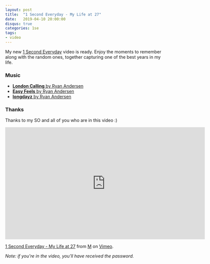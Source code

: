 ```yaml
---
layout: post
title:  "1 Second Everyday - My Life at 27"
date:   2019-04-10 20:00:00
disqus: true
categories: 1se
tags:
- video
---
```


My new [1 Second Everyday](http://1se.co/) video is ready. Enjoy the moments to remember along with the random ones, together capturing one of the best years in my life.

### Music

* [**London Calling** by Ryan Andersen](http://freemusicarchive.org/music/Ryan_Andersen/Never_Sleep_-_Indie_Rock/London_Calling)
* [**Easy Feels** by Ryan Andersen](http://freemusicarchive.org/music/Ryan_Andersen/Swimming/Easy_Feels)
* [**longdayz** by Ryan Andersen](http://freemusicarchive.org/music/Ryan_Andersen/Swimming/longdayz)

### Thanks
Thanks to my SO and all of you who are in this video :)


<iframe src="https://player.vimeo.com/video/329670993" width="640" height="360" frameborder="0" allow="autoplay; fullscreen" allowfullscreen></iframe>
<p><a href="https://vimeo.com/329670993">1 Second Everyday - My Life at 27</a> from <a href="https://vimeo.com/user65236944">M</a> on <a href="https://vimeo.com">Vimeo</a>.</p>


_Note: if you're in the video, you'll have received the password._
